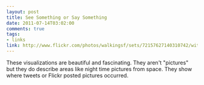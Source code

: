 ```yaml
--- 
layout: post
title: See Something or Say Something
date: 2011-07-14T03:02:00
comments: true
tags:
- links
link: http://www.flickr.com/photos/walkingsf/sets/72157627140310742/with/5925800077/
---
```

These visualizations are beautiful and fascinating. They aren't "pictures" but they do describe areas like night time pictures from space. They show where tweets or Flickr posted pictures occurred.
